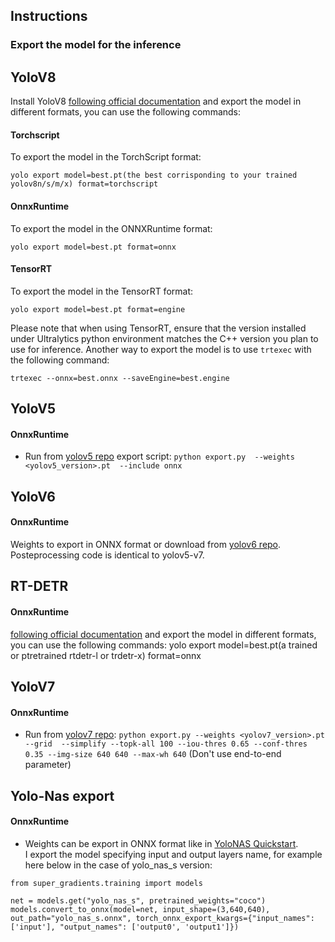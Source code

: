 ## Instructions

### Export the model for the inference
## YoloV8

Install YoloV8 [following official documentation](https://docs.ultralytics.com/quickstart/) and export the model in different formats, you can use the following commands:

#### Torchscript

To export the model in the TorchScript format:

```
yolo export model=best.pt(the best corrisponding to your trained yolov8n/s/m/x) format=torchscript
```

#### OnnxRuntime

To export the model in the ONNXRuntime format:

```
yolo export model=best.pt format=onnx
```

#### TensorRT

To export the model in the TensorRT format:

```
yolo export model=best.pt format=engine
```

Please note that when using TensorRT, ensure that the version installed under Ultralytics python environment matches the C++ version you plan to use for inference. Another way to export the model is to use `trtexec` with the following command:

```
trtexec --onnx=best.onnx --saveEngine=best.engine
```


## YoloV5 
#### OnnxRuntime
* Run from [yolov5 repo](https://github.com/ultralytics/yolov5/issues/251) export script:  ```python export.py  --weights <yolov5_version>.pt  --include onnx```

## YoloV6
#### OnnxRuntime
Weights to export in ONNX format or download from [yolov6 repo](https://github.com/meituan/YOLOv6/tree/main/deploy/ONNX). Posteprocessing code is identical to yolov5-v7.

## RT-DETR
#### OnnxRuntime
[following official documentation](https://docs.ultralytics.com/quickstart/) and export the model in different formats, you can use the following commands:
yolo export model=best.pt(a trained or ptretrained rtdetr-l or trdetr-x) format=onnx



## YoloV7
#### OnnxRuntime
* Run from [yolov7 repo](https://github.com/WongKinYiu/yolov7#export): ```python export.py --weights <yolov7_version>.pt --grid  --simplify --topk-all 100 --iou-thres 0.65 --conf-thres 0.35 --img-size 640 640 --max-wh 640``` (Don't use end-to-end parameter)


## Yolo-Nas export 
#### OnnxRuntime
* Weights can be export in ONNX format like in [YoloNAS Quickstart](https://github.com/Deci-AI/super-gradients/blob/master/documentation/source/YoloNASQuickstart.md#export-to-onnx).  
I export the model specifying input and output layers name, for example here below in the case of yolo_nas_s version:
```
from super_gradients.training import models

net = models.get("yolo_nas_s", pretrained_weights="coco")
models.convert_to_onnx(model=net, input_shape=(3,640,640), out_path="yolo_nas_s.onnx", torch_onnx_export_kwargs={"input_names": ['input'], "output_names": ['output0', 'output1']})
```



